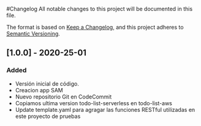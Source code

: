#Changelog
All notable changes to this project will be documented in this file.

The format is based on [Keep a Changelog](https://keepachangelog.com/en/1.0.0/),
and this project adheres to [Semantic Versioning](https://semver.org/spec/v2.0.0.html).

## [1.0.0] - 2020-25-01
### Added
- Versión inicial de código.
- Creacion app SAM
- Nuevo repositorio Git en CodeCommit
- Copiamos ultima version todo-list-serverless en todo-list-aws
- Update template.yaml para agragar las funciones RESTful utilizadas en este proyecto de pruebas

